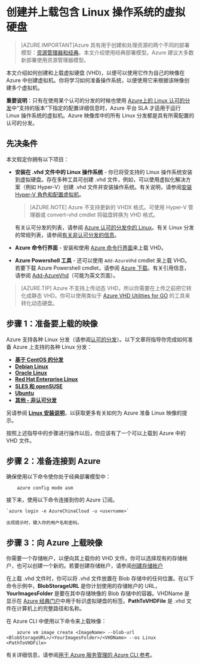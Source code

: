 <properties
	pageTitle="创建和上载 Linux VHD | Azure"
	description="使用包含 Linux 操作系统的经典部署模型创建并上载 Azure 虚拟硬盘 (VHD)。"
	services="virtual-machines-linux"
	documentationCenter=""
	authors="iainfoulds"
	manager="timlt"
	editor="tysonn"
	tags="azure-service-management"/>

<tags
	ms.service="virtual-machines-linux"
	ms.date="04/12/2016"
	wacn.date="05/24/2016"/>

# 创建并上载包含 Linux 操作系统的虚拟硬盘

> [AZURE.IMPORTANT]Azure 具有用于创建和处理资源的两个不同的部署模型：[资源管理器和经典](/documentation/articles/resource-manager-deployment-model)。本文介绍使用经典部署模型。Azure 建议大多数新部署使用资源管理器模型。

本文介绍如何创建和上载虚拟硬盘 (VHD)，以便可以使用它作为自己的映像在 Azure 中创建虚拟机。你将学习如何准备操作系统，以便使用它来根据该映像创建多个虚拟机。

**重要说明**：只有在使用某个认可的分发的时候也使用 [Azure上的 Linux 认可的分发](/documentation/articles/virtual-machines-linux-endorsed-distros)中“支持的版本”下指定的配置详细信息时，Azure 平台 SLA 才适用于运行 Linux 操作系统的虚拟机。Azure 映像库中的所有 Linux 分发都是具有所需配置的认可的分发。


## 先决条件
本文假定你拥有以下项目：

- **安装在 .vhd 文件中的 Linux 操作系统** - 你已将受支持的 Linux 操作系统安装到虚拟硬盘。存在多种工具可创建 .vhd 文件，例如，可以使用虚拟化解决方案（例如 Hyper-V）创建 .vhd 文件并安装操作系统。有关说明，请参阅[安装 Hyper-V 角色和配置虚拟机](http://technet.microsoft.com/zh-cn/library/hh846766.aspx)。

	> [AZURE.NOTE] Azure 不支持更新的 VHDX 格式。可使用 Hyper-V 管理器或 convert-vhd cmdlet 将磁盘转换为 VHD 格式。

	有关认可分发的列表，请参阅 [Azure 认可的分发中的 Linux](/documentation/articles/virtual-machines-linux-endorsed-distros)。有关 Linux 分发的常规列表，请参阅[有关非认可分发的信息](/documentation/articles/virtual-machines-linux-create-upload-generic)。

- **Azure 命令行界面** - 安装和使用 [Azure 命令行界面](/documentation/articles/virtual-machines-command-line-tools)来上载 VHD。

- **Azure Powershell 工具** - 还可以使用 `Add-AzureVhd` cmdlet 来上载 VHD。若要下载 Azure Powershell cmdlet，请参阅 [Azure 下载](/downloads/)。有关引用信息，请参阅 [Add-AzureVhd](https://msdn.microsoft.com/zh-cn/library/azure/dn495173.aspx)（可能为英文页面）。

> [AZURE.TIP] Azure 不支持上传动态 VHD，所以你需要在上传之前把它转化成静态 VHD。你可以使用类似于 [Azure VHD Utilities for GO](https://github.com/Microsoft/azure-vhd-utils-for-go) 的工具来转化动态硬盘。

<a id="prepimage"> </a>
## 步骤 1：准备要上载的映像

Azure 支持各种 Linux 分发（请参阅[认可的分发](/documentation/articles/virtual-machines-linux-endorsed-distros)）。以下文章将指导你完成如何准备 Azure 上支持的各种 Linux 分发：

- **[基于 CentOS 的分发](/documentation/articles/virtual-machines-linux-create-upload-centos)**
- **[Debian Linux](/documentation/articles/virtual-machines-linux-debian-create-upload-vhd)**
- **[Oracle Linux](/documentation/articles/virtual-machines-linux-oracle-create-upload-vhd)**
- **[Red Hat Enterprise Linux](/documentation/articles/virtual-machines-linux-redhat-create-upload-vhd)**
- **[SLES 和 openSUSE](/documentation/articles/virtual-machines-linux-suse-create-upload-vhd)**
- **[Ubuntu](/documentation/articles/virtual-machines-linux-create-upload-ubuntu)**
- **[其他 - 非认可分发](/documentation/articles/virtual-machines-linux-create-upload-generic)**

另请参阅 **[Linux 安装说明](/documentation/articles/virtual-machines-linux-create-upload-generic#general-linux-installation-notes)**，以获取更多有关如何为 Azure 准备 Linux 映像的提示。

按照上述指导中的步骤进行操作以后，你应该有了一个可以上载到 Azure 中的 VHD 文件。

<a id="connect"> </a>
## 步骤 2：准备连接到 Azure

确保使用以下命令使你处于经典部署模型中：

		azure config mode asm  

接下来，使用以下命令连接到你的 Azure 订阅。

	`azure login -e AzureChinaCloud -u <username>`

	出现提示时，键入你的用户名和密码。

<a id="upload"> </a>
## 步骤 3：向 Azure 上载映像

你需要一个存储帐户，以便向其上载你的 VHD 文件。你可以选择现有的存储帐户，也可以创建一个新的。若要创建存储帐户，请参阅[创建存储帐户](/documentation/articles/storage-create-storage-account)

在上载 .vhd 文件时，你可以将 .vhd 文件放置在 Blob 存储中的任何位置。在以下命令示例中，**BlobStorageURL** 是你计划使用的存储帐户的 URL，**YourImagesFolder** 是要在其中存储映像的 Blob 存储中的容器。VHDName 是显示在 [Azure 经典门户](http://manage.windowsazure.cn)中用于标识虚拟硬盘的标签。**PathToVHDFile** 是 .vhd 文件在计算机上的完整路径和名称。

在 Azure CLI 中使用以下命令来上载映像：

		azure vm image create <ImageName> --blob-url <BlobStorageURL>/<YourImagesFolder>/<VHDName> --os Linux <PathToVHDFile>

有关详细信息，请参阅[用于 Azure 服务管理的 Azure CLI 参考](/documentation/articles/virtual-machines-command-line-tools)。


[Step 1: Prepare the image to be uploaded]: #prepimage
[Step 2: Prepare the connection to Azure]: #connect
[Step 3: Upload the image to Azure]: #upload

<!---HONumber=Mooncake_0314_2016-->